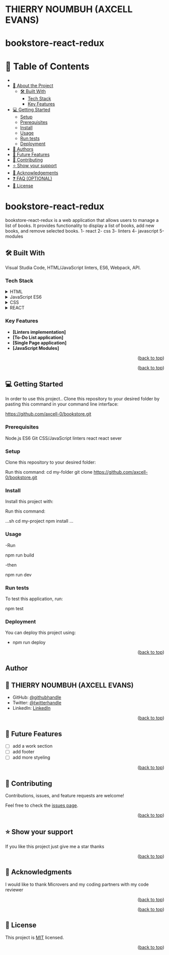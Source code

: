 <a name="📚 bookstore-react-redux"></a>

# THIERRY NOUMBUH (AXCELL EVANS)

  <h1><b>bookstore-react-redux</b></h1>

</div>


# 📗 Table of Contents

- 
- [📖 About the Project](#about-project)
  - [🛠 Built With](#built-with)
    - [Tech Stack](#tech-stack)
    - [Key Features](#key-features)
- [💻 Getting Started](#getting-started)
  - [Setup](#setup)
  - [Prerequisites](#prerequisites)
  - [Install](#install)
  - [Usage](#usage)
  - [Run tests](#run-tests)
  - [Deployment](#triangular_flag_on_post-deployment)
- [👥 Authors](#authors)
- [🔭 Future Features](#future-features)
- [🤝 Contributing](#contributing)
- [⭐️ Show your support](#support)
- [🙏 Acknowledgements](#acknowledgements)
- [❓ FAQ (OPTIONAL)](#faq)
- [📝 License](#license)


# bookstore-react-redux
bookstore-react-redux is a web application that allows users to manage a list of books. It provides functionality to display a list of books, add new books, and remove selected books.
1- react
2- css
3- linters
4- javascript
5-modules

## 🛠 Built With <a name="built-with"></a>

Visual Studia Code, HTML/JavaScript linters, ES6, Webpack, API.

### Tech Stack <a name="tech-stack"></a>

<details>
  <summary>HTML</summary>
</details>

<details>
  <summary>JavaScript ES6</summary>
</details>

<details>
  <summary>CSS</summary>
</details>

<details>
  <summary>REACT</summary>
</details>

### Key Features <a name="key-features"></a>

- **[Linters implementation]**
- **[To-Do List application]**
- **[Single Page application]**
- **[JavaScript Modules]**

<p align="right">(<a href="#readme-top">back to top</a>)</p>


<p align="right">(<a href="#readme-top">back to top</a>)</p>


## 💻 Getting Started <a name="getting-started"></a>


In order to use this project.. Clone this repository to your desired folder by pasting this command in your command line interface:

  https://github.com/axcell-0/bookstore.git

### Prerequisites

Node.js
  ES6
  Git
  CSS/JavaScript linters
  react
  react sever

### Setup

Clone this repository to your desired folder:

Run this command:
  cd my-folder
  git clone https://github.com/axcell-0/bookstore.git

### Install

Install this project with:


Run this command:

...sh
  cd my-project
  npm install
  ...

### Usage

-Run

  npm run build

-then

  npm run dev


### Run tests

To test this application, run:

  npm test

### Deployment

You can deploy this project using:

 - npm run deploy

<p align="right">(<a href="#readme-top">back to top</a>)</p>


## Author <a name="author"></a>

## 👤 THIERRY NOUMBUH (AXCELL EVANS)

- GitHub: [@githubhandle](https://github.com/axcell-0)
- Twitter: [@twitterhandle](https://twitter.com/noumbuh)
- LinkedIn: [LinkedIn](https://www.linkedin.com/in/thierry-noumbuh-a44173257/)


<p align="right">(<a href="#readme-top">back to top</a>)</p>


## 🔭 Future Features <a name="future-features"></a>

- [ ] add a work section
- [ ] add footer
- [ ] add more styeling

<p align="right">(<a href="#readme-top">back to top</a>)</p>


## 🤝 Contributing <a name="contributing"></a>

Contributions, issues, and feature requests are welcome!

Feel free to check the [issues page](../../issues/).

<p align="right">(<a href="#readme-top">back to top</a>)</p>


## ⭐️ Show your support <a name="support"></a>


If you like this project just give me a star thanks

<p align="right">(<a href="#readme-top">back to top</a>)</p>


## 🙏 Acknowledgments <a name="acknowledgements"></a>


I would like to thank Microvers and my coding partners with my code reviewer

<p align="right">(<a href="#readme-top">back to top</a>)</p>



<p align="right">(<a href="#readme-top">back to top</a>)</p>


## 📝 License <a name="license"></a>

This project is [MIT](./LICENSE) licensed.

<p align="right">(<a href="#readme-top">back to top</a>)</p>